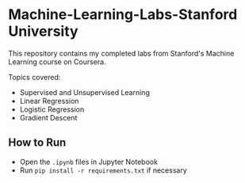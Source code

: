 # Machine-Learning-Labs-Stanford University
This repository contains my completed labs from Stanford's Machine Learning course on Coursera.

Topics covered:
- Supervised and Unsupervised Learning 
- Linear Regression
- Logistic Regression
- Gradient Descent

## How to Run
- Open the `.ipynb` files in Jupyter Notebook
- Run `pip install -r requirements.txt` if necessary
